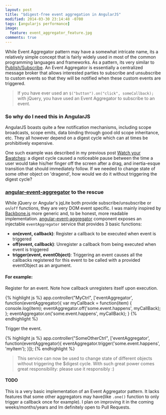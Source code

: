 ```yaml
---
layout: post
title: "$digest-free event aggregation in AngularJS"
modified: 2014-03-30 23:14:48 -0700
tags: [angularjs performance]
image:
  feature: event_aggregator_feature.jpg
comments: true
---
```


While Event Aggregator pattern may have a somewhat intricate name, its a relatively simple concept that is fairly widely used in most of the common programming languages and frameworks. As a pattern, its very similar to [Publish/Subscribe](http://en.wikipedia.org/wiki/Publish/subscribe). An Event Aggregator is essentially a centralized message broker that allows interested parties to subscribe and unsubscribe to custom events so that they will be notified when these custom events are triggered.

> If you have ever used an `$("button").on("click", someCallback);` with jQuery, you have used an Event Aggregator to subscribe to an event.

### So why do I need this in AngularJS

AngularJS boasts quite a few notification mechanisms, including scope broadcasts, scope emits, data binding through good old scope inheritance, etc. They all however depend on a digest cycle which can at times be prohibitively expensive.

One such example was described in my previous post [Watch your $watches](http://vlad.io/watch-your-watches/): a digest cycle caused a noticeable pause between the time a user would take his/her finger off the screen after a drag, and inertia-esque transition that should immediately follow. If we needed to change state of some other object on 'dragend', how would we do it without triggering the digest cycle?

### [angular-event-aggregator](https://github.com/vladgurovich/angular-event-aggregator) to the rescue

While jQuery or Angular's jqLite both provide subscribe/unsubscribe or `on`/`off` functions, they are very DOM event specific. I was mainly inspired by [Backbone.js](http://backbonejs.org/) more generic and, to be honest, more readable implementation. [angular-event-aggregator](https://github.com/vladgurovich/angular-event-aggregator) component exposes an injectable `eventAggregator` service that provides 3 basic functions:

* **on(event, callback)**: Register a callback to be executed when event is triggered
* **off(event, callback)**: Unregister a callback from being executed when event is triggered
* **trigger(event, eventObject)**: Triggering an event causes all the callbacks registered for this event to be called with a provided eventObject as an argument.

#### For example:

Register for an event. Note how callback unregisters itself upon execution.

{% highlight js %}
app.controller("MyCtrl", ['eventAggregator', function(eventAggregator){
  var myCallback = function(item) {
    console.log(item);
    eventAggregator.off('some.event.happens', myCallBack);
  };
  eventAggregator.on('some.event.happens', myCallBack);
}
{% endhighlight %}

Trigger the event.

{% highlight js %}
app.controller("SomeOtherCtrl", ['eventAggregator', function(eventAggregator){
  eventAggregator.trigger('some.event.happens', 'myItem');
}]);
{% endhighlight %}

> This service can now be used to change state of different objects without triggering the $digest cycle. With such great power comes great responsibility: please use it responsibly :)

#### TODO

This is a very basic implementation of an Event Aggregator pattern. It lacks features that some other aggregators may have(like `.one()` function to only trigger a callback once for example). I plan on improving it in the coming weeks/months/years and Im definitely open to Pull Requests.
